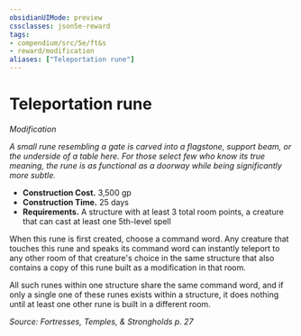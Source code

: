 ```yaml
---
obsidianUIMode: preview
cssclasses: json5e-reward
tags:
- compendium/src/5e/ft&s
- reward/modification
aliases: ["Teleportation rune"]
---
```

# Teleportation rune
*Modification*  

*A small rune resembling a gate is carved into a flagstone, support beam, or the underside of a table here. For those select few who know its true meaning, the rune is as functional as a doorway while being significantly more subtle.*

- **Construction Cost.** 3,500 gp  
- **Construction Time.** 25 days  
- **Requirements.** A structure with at least 3 total room points, a creature that can cast at least one 5th-level spell  

When this rune is first created, choose a command word. Any creature that touches this rune and speaks its command word can instantly teleport to any other room of that creature's choice in the same structure that also contains a copy of this rune built as a modification in that room.

All such runes within one structure share the same command word, and if only a single one of these runes exists within a structure, it does nothing until at least one other rune is built in a different room.

*Source: Fortresses, Temples, & Strongholds p. 27*